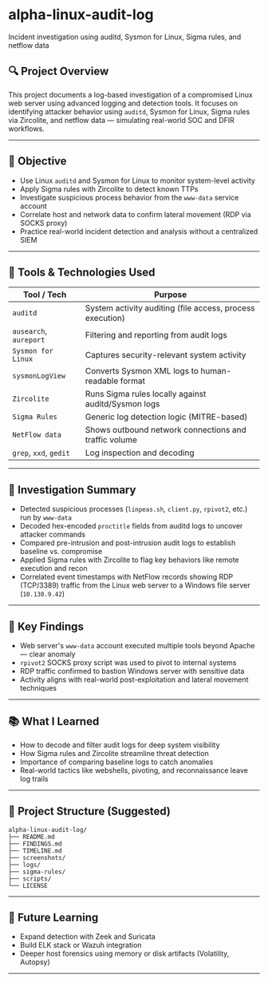 # alpha-linux-audit-log
Incident investigation using auditd, Sysmon for Linux, Sigma rules, and netflow data

## 🔍 Project Overview

This project documents a log-based investigation of a compromised Linux web server using advanced logging and detection tools. It focuses on identifying attacker behavior using `auditd`, Sysmon for Linux, Sigma rules via Zircolite, and netflow data — simulating real-world SOC and DFIR workflows.

---

## 🎯 Objective

* Use Linux `auditd` and Sysmon for Linux to monitor system-level activity
* Apply Sigma rules with Zircolite to detect known TTPs
* Investigate suspicious process behavior from the `www-data` service account
* Correlate host and network data to confirm lateral movement (RDP via SOCKS proxy)
* Practice real-world incident detection and analysis without a centralized SIEM

---

## 🔧 Tools & Technologies Used

| Tool / Tech            | Purpose                                                   |
| ---------------------- | --------------------------------------------------------- |
| `auditd`               | System activity auditing (file access, process execution) |
| `ausearch`, `aureport` | Filtering and reporting from audit logs                   |
| `Sysmon for Linux`     | Captures security-relevant system activity                |
| `sysmonLogView`        | Converts Sysmon XML logs to human-readable format         |
| `Zircolite`            | Runs Sigma rules locally against auditd/Sysmon logs       |
| `Sigma Rules`          | Generic log detection logic (MITRE-based)                 |
| `NetFlow data`         | Shows outbound network connections and traffic volume     |
| `grep`, `xxd`, `gedit` | Log inspection and decoding                               |

---

## 🧪 Investigation Summary

* Detected suspicious processes (`linpeas.sh`, `client.py`, `rpivot2`, etc.) run by `www-data`
* Decoded hex-encoded `proctitle` fields from auditd logs to uncover attacker commands
* Compared pre-intrusion and post-intrusion audit logs to establish baseline vs. compromise
* Applied Sigma rules with Zircolite to flag key behaviors like remote execution and recon
* Correlated event timestamps with NetFlow records showing RDP (TCP/3389) traffic from the Linux web server to a Windows file server (`10.130.9.42`)

---

## 🧠 Key Findings

* Web server's `www-data` account executed multiple tools beyond Apache — clear anomaly
* `rpivot2` SOCKS proxy script was used to pivot to internal systems
* RDP traffic confirmed to bastion Windows server with sensitive data
* Activity aligns with real-world post-exploitation and lateral movement techniques

---

## 📚 What I Learned

* How to decode and filter audit logs for deep system visibility
* How Sigma rules and Zircolite streamline threat detection
* Importance of comparing baseline logs to catch anomalies
* Real-world tactics like webshells, pivoting, and reconnaissance leave log trails

---

## 📁 Project Structure (Suggested)

```
alpha-linux-audit-log/
├── README.md
├── FINDINGS.md
├── TIMELINE.md
├── screenshots/
├── logs/
├── sigma-rules/
├── scripts/
└── LICENSE
```

---

## 🚀 Future Learning

* Expand detection with Zeek and Suricata
* Build ELK stack or Wazuh integration
* Deeper host forensics using memory or disk artifacts (Volatility, Autopsy)

---

